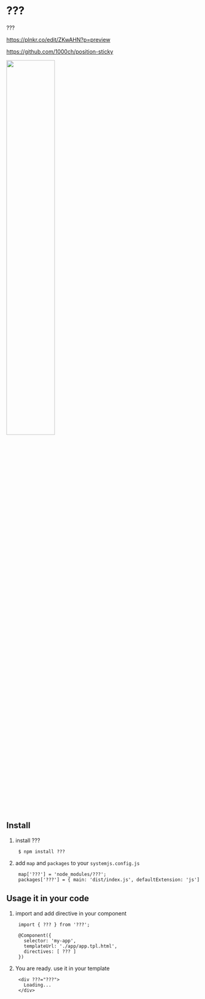 # ???
???

https://plnkr.co/edit/ZKwAHN?p=preview



https://github.com/1000ch/position-sticky

<a href="https://plnkr.co/edit/Yq78qE?p=preview">
  <img src="http://i.imgur.com/0qcxg8X.png" width="50% border="1" />
</a>

## Install

1. install ???

        $ npm install ???

2. add `map` and `packages` to your `systemjs.config.js`

        map['???'] = 'node_modules/???';
        packages['???'] = { main: 'dist/index.js', defaultExtension: 'js']

## Usage it in your code

1. import and add directive in your component

        import { ??? } from '???';

        @Component({
          selector: 'my-app',
          templateUrl: './app/app.tpl.html',
          directives: [ ??? ]
        })


2. You are ready. use it in your template

        <div ???="???">
          Loading...
        </div>

